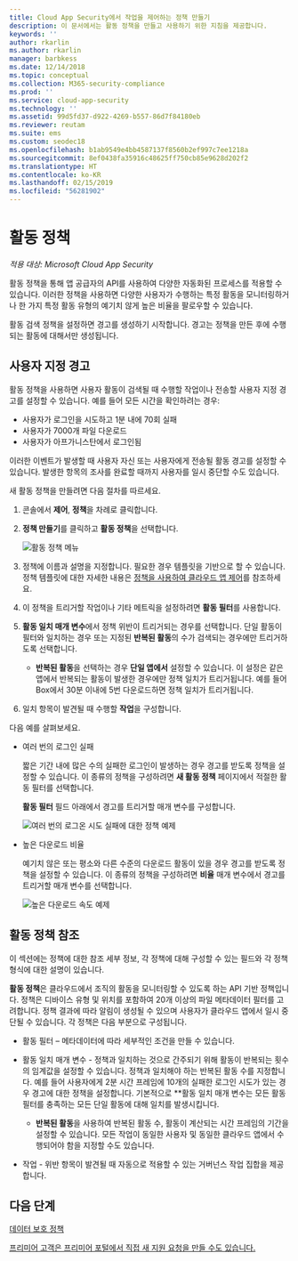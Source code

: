 ```yaml
---
title: Cloud App Security에서 작업을 제어하는 정책 만들기
description: 이 문서에서는 활동 정책을 만들고 사용하기 위한 지침을 제공합니다.
keywords: ''
author: rkarlin
ms.author: rkarlin
manager: barbkess
ms.date: 12/14/2018
ms.topic: conceptual
ms.collection: M365-security-compliance
ms.prod: ''
ms.service: cloud-app-security
ms.technology: ''
ms.assetid: 99d5fd37-d922-4269-b557-86d7f84180eb
ms.reviewer: reutam
ms.suite: ems
ms.custom: seodec18
ms.openlocfilehash: b1ab9549e4bb4587137f8560b2ef997c7ee1218a
ms.sourcegitcommit: 8ef0438fa35916c48625ff750cb85e9628d202f2
ms.translationtype: HT
ms.contentlocale: ko-KR
ms.lasthandoff: 02/15/2019
ms.locfileid: "56281902"
---
```

# <a name="activity-policies"></a>활동 정책

*적용 대상: Microsoft Cloud App Security*

활동 정책을 통해 앱 공급자의 API를 사용하여 다양한 자동화된 프로세스를 적용할 수 있습니다. 이러한 정책을 사용하면 다양한 사용자가 수행하는 특정 활동을 모니터링하거나 한 가지 특정 활동 유형의 예기치 않게 높은 비율을 팔로우할 수 있습니다.  
  
활동 검색 정책을 설정하면 경고를 생성하기 시작합니다. 경고는 정책을 만든 후에 수행되는 활동에 대해서만 생성됩니다.
  
  
## <a name="custom-alerts"></a>사용자 지정 경고  

활동 정책을 사용하면 사용자 활동이 검색될 때 수행할 작업이나 전송할 사용자 지정 경고를 설정할 수 있습니다. 예를 들어 모든 시간을 확인하려는 경우:

- 사용자가 로그인을 시도하고 1분 내에 70회 실패
- 사용자가 7000개 파일 다운로드
- 사용자가 아프가니스탄에서 로그인됨

이러한 이벤트가 발생할 때 사용자 자신 또는 사용자에게 전송될 활동 경고를 설정할 수 있습니다. 발생한 항목의 조사를 완료할 때까지 사용자를 일시 중단할 수도 있습니다.  
  
새 활동 정책을 만들려면 다음 절차를 따르세요.  
  
1. 콘솔에서 **제어**, **정책**을 차례로 클릭합니다.  
  
2. **정책 만들기**를 클릭하고 **활동 정책**을 선택합니다.  
  
     ![활동 정책 메뉴](./media/activity-policy-menu.png "활동 정책 메뉴")  
  
3. 정책에 이름과 설명을 지정합니다. 필요한 경우 템플릿을 기반으로 할 수 있습니다. 정책 템플릿에 대한 자세한 내용은 [정책을 사용하여 클라우드 앱 제어](control-cloud-apps-with-policies.md)를 참조하세요.  
  
4. 이 정책을 트리거할 작업이나 기타 메트릭을 설정하려면 **활동 필터**를 사용합니다.  
  
5. **활동 일치 매개 변수**에서 정책 위반이 트리거되는 경우를 선택합니다. 단일 활동이 필터와 일치하는 경우 또는 지정된 **반복된 활동**의 수가 검색되는 경우에만 트리거하도록 선택합니다.  
    - **반복된 활동**을 선택하는 경우 **단일 앱에서** 설정할 수 있습니다. 이 설정은 같은 앱에서 반복되는 활동이 발생한 경우에만 정책 일치가 트리거됩니다. 예를 들어 Box에서 30분 이내에 5번 다운로드하면 정책 일치가 트리거됩니다.  
  
6. 일치 항목이 발견될 때 수행할 **작업**을 구성합니다.  
  
다음 예를 살펴보세요.  
  
- 여러 번의 로그인 실패  
  
     짧은 기간 내에 많은 수의 실패한 로그인이 발생하는 경우 경고를 받도록 정책을 설정할 수 있습니다. 이 종류의 정책을 구성하려면 **새 활동 정책** 페이지에서 적절한 활동 필터를 선택합니다.  
  
     **활동 필터** 필드 아래에서 경고를 트리거할 매개 변수를 구성합니다.  
  
     ![여러 번의 로그온 시도 실패에 대한 정책 예제](./media/multiple-failed-log-on-attempts-policy-example.png "여러 번의 로그온 시도 실패 정책 예제")  
  
- 높은 다운로드 비율  
  
     예기치 않은 또는 평소와 다른 수준의 다운로드 활동이 있을 경우 경고를 받도록 정책을 설정할 수 있습니다. 이 종류의 정책을 구성하려면 **비율** 매개 변수에서 경고를 트리거할 매개 변수를 선택합니다.  
  
     ![높은 다운로드 속도 예제](./media/high-download-rate-example.png "높은 다운로드 속도 예제")  
  
  
## <a name="activity-policy-reference"></a>활동 정책 참조  

이 섹션에는 정책에 대한 참조 세부 정보, 각 정책에 대해 구성할 수 있는 필드와 각 정책 형식에 대한 설명이 있습니다.  
  
**활동 정책**은 클라우드에서 조직의 활동을 모니터링할 수 있도록 하는 API 기반 정책입니다. 정책은 디바이스 유형 및 위치를 포함하여 20개 이상의 파일 메타데이터 필터를 고려합니다. 정책 결과에 따라 알림이 생성될 수 있으며 사용자가 클라우드 앱에서 일시 중단될 수 있습니다.
각 정책은 다음 부분으로 구성됩니다.  
  
- 활동 필터 – 메타데이터에 따라 세부적인 조건을 만들 수 있습니다.  
  
- 활동 일치 매개 변수 - 정책과 일치하는 것으로 간주되기 위해 활동이 반복되는 횟수의 임계값을 설정할 수 있습니다.  정책과 일치해야 하는 반복된 활동 수를 지정합니다. 예를 들어 사용자에게 2분 시간 프레임에 10개의 실패한 로그인 시도가 있는 경우 경고에 대한 정책을 설정합니다. 기본적으로 **활동 일치 매개 변수는 모든 활동 필터를 충족하는 모든 단일 활동에 대해 일치를 발생시킵니다.

  - **반복된 활동**을 사용하여 반복된 활동 수, 활동이 계산되는 시간 프레임의 기간을 설정할 수 있습니다. 모든 작업이 동일한 사용자 및 동일한 클라우드 앱에서 수행되어야 함을 지정할 수도 있습니다.  
  
  
- 작업 - 위반 항목이 발견될 때 자동으로 적용할 수 있는 거버넌스 작업 집합을 제공합니다.  
  
## <a name="next-steps"></a>다음 단계
  
[데이터 보호 정책](data-protection-policies.md)

[프리미어 고객은 프리미어 포털에서 직접 새 지원 요청을 만들 수도 있습니다.](https://premier.microsoft.com/)  
  
